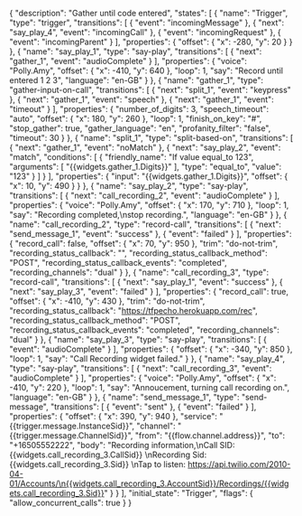 {
  "description": "Gather until code entered",
  "states": [
    {
      "name": "Trigger",
      "type": "trigger",
      "transitions": [
        {
          "event": "incomingMessage"
        },
        {
          "next": "say_play_4",
          "event": "incomingCall"
        },
        {
          "event": "incomingRequest"
        },
        {
          "event": "incomingParent"
        }
      ],
      "properties": {
        "offset": {
          "x": -280,
          "y": 20
        }
      }
    },
    {
      "name": "say_play_1",
      "type": "say-play",
      "transitions": [
        {
          "next": "gather_1",
          "event": "audioComplete"
        }
      ],
      "properties": {
        "voice": "Polly.Amy",
        "offset": {
          "x": -410,
          "y": 640
        },
        "loop": 1,
        "say": "Record until entered 1 2 3",
        "language": "en-GB"
      }
    },
    {
      "name": "gather_1",
      "type": "gather-input-on-call",
      "transitions": [
        {
          "next": "split_1",
          "event": "keypress"
        },
        {
          "next": "gather_1",
          "event": "speech"
        },
        {
          "next": "gather_1",
          "event": "timeout"
        }
      ],
      "properties": {
        "number_of_digits": 3,
        "speech_timeout": "auto",
        "offset": {
          "x": 180,
          "y": 260
        },
        "loop": 1,
        "finish_on_key": "#",
        "stop_gather": true,
        "gather_language": "en",
        "profanity_filter": "false",
        "timeout": 30
      }
    },
    {
      "name": "split_1",
      "type": "split-based-on",
      "transitions": [
        {
          "next": "gather_1",
          "event": "noMatch"
        },
        {
          "next": "say_play_2",
          "event": "match",
          "conditions": [
            {
              "friendly_name": "If value equal_to 123",
              "arguments": [
                "{{widgets.gather_1.Digits}}"
              ],
              "type": "equal_to",
              "value": "123"
            }
          ]
        }
      ],
      "properties": {
        "input": "{{widgets.gather_1.Digits}}",
        "offset": {
          "x": 10,
          "y": 490
        }
      }
    },
    {
      "name": "say_play_2",
      "type": "say-play",
      "transitions": [
        {
          "next": "call_recording_2",
          "event": "audioComplete"
        }
      ],
      "properties": {
        "voice": "Polly.Amy",
        "offset": {
          "x": 170,
          "y": 710
        },
        "loop": 1,
        "say": "Recording completed,\nstop recording.",
        "language": "en-GB"
      }
    },
    {
      "name": "call_recording_2",
      "type": "record-call",
      "transitions": [
        {
          "next": "send_message_1",
          "event": "success"
        },
        {
          "event": "failed"
        }
      ],
      "properties": {
        "record_call": false,
        "offset": {
          "x": 70,
          "y": 950
        },
        "trim": "do-not-trim",
        "recording_status_callback": "",
        "recording_status_callback_method": "POST",
        "recording_status_callback_events": "completed",
        "recording_channels": "dual"
      }
    },
    {
      "name": "call_recording_3",
      "type": "record-call",
      "transitions": [
        {
          "next": "say_play_1",
          "event": "success"
        },
        {
          "next": "say_play_3",
          "event": "failed"
        }
      ],
      "properties": {
        "record_call": true,
        "offset": {
          "x": -410,
          "y": 430
        },
        "trim": "do-not-trim",
        "recording_status_callback": "https://tfpecho.herokuapp.com/rec",
        "recording_status_callback_method": "POST",
        "recording_status_callback_events": "completed",
        "recording_channels": "dual"
      }
    },
    {
      "name": "say_play_3",
      "type": "say-play",
      "transitions": [
        {
          "event": "audioComplete"
        }
      ],
      "properties": {
        "offset": {
          "x": -340,
          "y": 850
        },
        "loop": 1,
        "say": "Call Recording widget failed."
      }
    },
    {
      "name": "say_play_4",
      "type": "say-play",
      "transitions": [
        {
          "next": "call_recording_3",
          "event": "audioComplete"
        }
      ],
      "properties": {
        "voice": "Polly.Amy",
        "offset": {
          "x": -410,
          "y": 220
        },
        "loop": 1,
        "say": "Annoucement, turning call recording on.",
        "language": "en-GB"
      }
    },
    {
      "name": "send_message_1",
      "type": "send-message",
      "transitions": [
        {
          "event": "sent"
        },
        {
          "event": "failed"
        }
      ],
      "properties": {
        "offset": {
          "x": 390,
          "y": 940
        },
        "service": "{{trigger.message.InstanceSid}}",
        "channel": "{{trigger.message.ChannelSid}}",
        "from": "{{flow.channel.address}}",
        "to": "+16505552222",
        "body": "Recording information,\nCall SID: {{widgets.call_recording_3.CallSid}} \nRecording Sid: {{widgets.call_recording_3.Sid}} \nTap to listen: https://api.twilio.com/2010-04-01/Accounts/\n{{widgets.call_recording_3.AccountSid}}/Recordings/{{widgets.call_recording_3.Sid}}"
      }
    }
  ],
  "initial_state": "Trigger",
  "flags": {
    "allow_concurrent_calls": true
  }
}